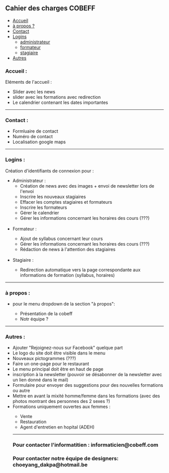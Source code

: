 <h2>Cahier des charges COBEFF</h2>
<ul>
  <li><a href="#accueil">Accueil</a>
  <li><a href="#qui">à propos ?</a>
    <li><a href="#contact">Contact</a>
  <li><a href="#logins">Logins</a>
    <ul>
      <li><a href="#admin">administrateur</a></li>
      <li><a href="#formateur">formateur</a></li>
      <li><a href="#stagiaire">stagiaire</a></li>
    </ul>
  </li>
  <li><a href="#autres">Autres</a></li>
</ul>

<h3 id="accueil">Accueil :</h3>
<p>Eléments de l'accueil :</p>
<ul>
  <li>Slider avec les news</li>
  <li>slider avec les formations avec redirection</li>
  <li>Le calendrier contenant les dates importantes</li>
</ul>

<hr>

<h3 id="contact">Contact :</h3>
<ul>
  <li>Formluaire de contact</li>
  <li>Numéro de contact</li>
  <li>Localisation google maps</li>
</ul>

<hr>

<h3 id="logins">Logins :</h3>
<p>Création d'identifiants de connexion pour :</p>
<ul>
  <li id="admin">Administrateur :<br>
    <ul>
      <li>Création de news avec des images + envoi de newsletter lors de l'envoi</li>
      <li>Inscrire les nouveaux stagiaires</li>
      <li>Effacer les comptes stagiaires et formateurs</li>
      <li>Inscrire les formateurs</li>
      <li>Gérer le calendrier</li>
      <li>Gérer les informations concernant les horaires des cours (???)</li>
    </ul>
  </li>
  
  <br>
  <li id="formateur">Formateur :</li>
  <ul>
    <li>Ajout de syllabus concernant leur cours</li>
    <li>Gérer les informations concernant les horaires des cours (???)</li>
    <li>Rédaction de news à l'attention des stagiaires</li>
  </ul>
  <br>
  
  <li id="stagiaire">Stagiaire :</li>
  <ul>
    <li>Redirection automatique vers la page correspondante aux informations de formation (syllabus, horaires)</li>
  </ul>
</ul>

<hr>

<h3 id="qui">à propos :</h3>
<ul>
  <li>pour le menu dropdown de la section "à propos": </li>
  <ul>
    <li>Présentation de la cobeff</li>
    <li>Notr équipe ?</li>
  </ul>
</ul>

<hr>

<h3 id="autres">Autres :</h3>
<ul>
  <li>Ajouter "Rejoignez-nous sur Facebook" quelque part</li>
  <li>Le logo du site doit être visible dans le menu</li>
  <li>Nouveaux pictogrammes (???)</li>
  <li>Faire un one-page pour le restaurant</li>
  <li>Le menu principal doit être en haut de page</li>
  <li>inscription à la newsletter (pouvoir se désabonner de la newsletter avec un lien donné dans le mail)</li>
  <li>Formulaire pour envoyer des suggestions pour des nouvelles formations ou autre</li>
  <li>Mettre en avant la mixité homme/femme dans les formations (avec des photos montrant des personnes des 2 sexes ?)</li>
  <li>Formations uniquement ouvertes aux femmes :</li>
    <ul>
      <li>Vente</li>
      <li>Restauration</li>
      <li>Agent d'entretien en hopital (ADEH)</<li>
    </ul>
</<ul>
<hr>
  <h3>Pour contacter l'informatitien : informaticien@cobeff.com</h3>
  
  <h3>Pour contacter notre équipe de designers: choeyang_dakpa@hotmail.be</h3>
